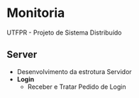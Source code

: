 # Monitoria
UTFPR - Projeto de Sistema Distribuído 

## Server
* Desenvolvimento da estrotura Servidor
* **Login**
    * Receber e Tratar Pedido de Login